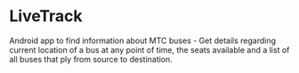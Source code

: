 # LiveTrack
Android app to find information about MTC buses - Get details regarding current 
location of a bus at any point of time, the seats available and a list of all 
buses that ply from source to destination.
